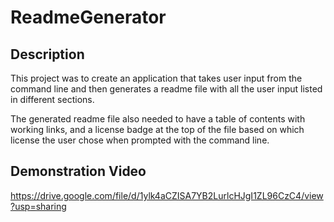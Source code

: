 # ReadmeGenerator

## Description

This project was to create an application that takes user input from the command line and then generates a readme file with all the user input listed in different sections.

The generated readme file also needed to have a table of contents with working links, and a license badge at the top of the file based on which license the user chose when prompted with the command line.

## Demonstration Video
https://drive.google.com/file/d/1ylk4aCZISA7YB2LurlcHJgI1ZL96CzC4/view?usp=sharing